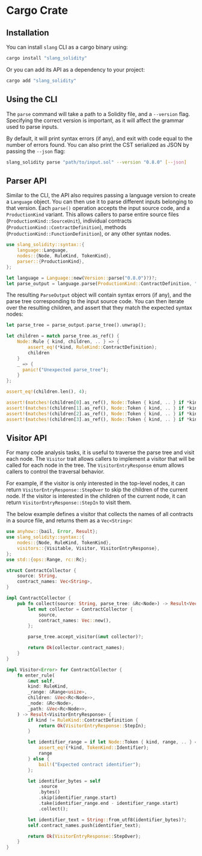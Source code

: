 # Cargo Crate

## Installation

You can install `slang` CLI as a cargo binary using:

```bash
cargo install "slang_solidity"
```

Or you can add its API as a dependency to your project:

```bash
cargo add "slang_solidity"
```

## Using the CLI

The `parse` command will take a path to a Solidity file, and a `--version` flag.
Specifying the correct version is important, as it will affect the grammar used to parse inputs.

By default, it will print syntax errors (if any), and exit with code equal to the number of errors found.
You can also print the CST serialized as JSON by passing the `--json` flag:

```bash
slang_solidity parse "path/to/input.sol" --version "0.8.0" [--json]
```

## Parser API

Similar to the CLI, the API also requires passing a language version to create a `Language` object.
You can then use it to parse different inputs belonging to that version.
Each `parse()` operation accepts the input source code, and a `ProductionKind` variant.
This allows callers to parse entire source files (`ProductionKind::SourceUnit`), individual contracts (`ProductionKind::ContractDefinition`),
methods (`ProductionKind::FunctionDefinition`), or any other syntax nodes.

```rust
use slang_solidity::syntax::{
    language::Language,
    nodes::{Node, RuleKind, TokenKind},
    parser::{ProductionKind},
};

let language = Language::new(Version::parse("0.8.0")?)?;
let parse_output = language.parse(ProductionKind::ContractDefinition, "contract Foo {}")?;
```

The resulting `ParseOutput` object will contain syntax errors (if any), and the parse tree corresponding to the input source code.
You can then iterate over the resulting children, and assert that they match the expected syntax nodes:

```rust
let parse_tree = parse_output.parse_tree().unwrap();

let children = match parse_tree.as_ref() {
    Node::Rule { kind, children, .. } => {
        assert_eq!(*kind, RuleKind::ContractDefinition);
        children
    }
    _ => {
      panic!("Unexpected parse_tree");
    }
};

assert_eq!(children.len(), 4);

assert!(matches!(children[0].as_ref(), Node::Token { kind, .. } if *kind == TokenKind::ContractKeyword));
assert!(matches!(children[1].as_ref(), Node::Token { kind, .. } if *kind == TokenKind::Identifier));
assert!(matches!(children[2].as_ref(), Node::Token { kind, .. } if *kind == TokenKind::OpenBrace));
assert!(matches!(children[3].as_ref(), Node::Token { kind, .. } if *kind == TokenKind::CloseBrace));
```

## Visitor API

For many code analysis tasks, it is useful to traverse the parse tree and visit each node.
The `Visitor` trait allows callers to implement a visitor that will be called for each node in the tree.
The `VisitorEntryResponse` enum allows callers to control the traversal behavior.

For example, if the visitor is only interested in the top-level nodes, it can return `VisitorEntryResponse::StepOver` to skip the children of the current node.
If the visitor is interested in the children of the current node, it can return `VisitorEntryResponse::StepIn` to visit them.

The below example defines a visitor that collects the names of all contracts in a source file, and returns them as a `Vec<String>`:

```rust
use anyhow::{bail, Error, Result};
use slang_solidity::syntax::{
    nodes::{Node, RuleKind, TokenKind},
    visitors::{Visitable, Visitor, VisitorEntryResponse},
};
use std::{ops::Range, rc::Rc};

struct ContractCollector {
    source: String,
    contract_names: Vec<String>,
}

impl ContractCollector {
    pub fn collect(source: String, parse_tree: &Rc<Node>) -> Result<Vec<String>> {
        let mut collector = ContractCollector {
            source,
            contract_names: Vec::new(),
        };

        parse_tree.accept_visitor(&mut collector)?;

        return Ok(collector.contract_names);
    }
}

impl Visitor<Error> for ContractCollector {
    fn enter_rule(
        &mut self,
        kind: RuleKind,
        _range: &Range<usize>,
        children: &Vec<Rc<Node>>,
        _node: &Rc<Node>,
        _path: &Vec<Rc<Node>>,
    ) -> Result<VisitorEntryResponse> {
        if kind != RuleKind::ContractDefinition {
            return Ok(VisitorEntryResponse::StepIn);
        }

        let identifier_range = if let Node::Token { kind, range, .. } = children[1].as_ref() {
            assert_eq!(*kind, TokenKind::Identifier);
            range
        } else {
            bail!("Expected contract identifier");
        };

        let identifier_bytes = self
            .source
            .bytes()
            .skip(identifier_range.start)
            .take(identifier_range.end - identifier_range.start)
            .collect();

        let identifier_text = String::from_utf8(identifier_bytes)?;
        self.contract_names.push(identifier_text);

        return Ok(VisitorEntryResponse::StepOver);
    }
}
```
